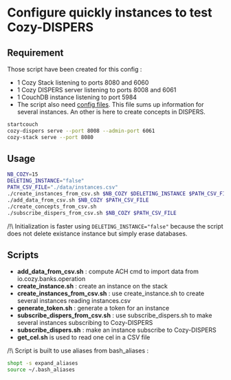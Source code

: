 # Configure quickly instances to test Cozy-DISPERS

## Requirement

Those script have been created for this config :

- 1 Cozy Stack listening to ports 8080 and 6060
- 1 Cozy DISPERS server listening to ports 8008 and 6061
- 1 CouchDB instance listening to port 5984
- The script also need [config files](./data/instances.csv). This file sums up information for several instances. An other is here to create concepts in DISPERS.

```bash
startcouch
cozy-dispers serve --port 8008 --admin-port 6061
cozy-stack serve --port 8080
```

## Usage

```bash
NB_COZY=15
DELETING_INSTANCE="false"
PATH_CSV_FILE="./data/instances.csv"
./create_instances_from_csv.sh $NB_COZY $DELETING_INSTANCE $PATH_CSV_FILE
./add_data_from_csv.sh $NB_COZY $PATH_CSV_FILE
./create_concepts_from_csv.sh
./subscribe_dispers_from_csv.sh $NB_COZY $PATH_CSV_FILE
```

/!\ Initialization is faster using ```DELETING_INSTANCE="false"``` because the script does not delete existance instance but simply erase databases.

## Scripts

- **add_data_from_csv.sh** : compute ACH cmd to import data from io.cozy.banks.operation
- **create_instance.sh** : create an instance on the stack
- **create_instances_from_csv.sh** : use create_instance.sh to create several instances reading instances.csv
- **generate_token.sh** : generate a token for an instance
- **subscribe_dispers_from_csv.sh** : use subscribe_dispers.sh to make several instances subscribing to Cozy-DISPERS
- **subscribe_dispers.sh** : make an instance subscribe to Cozy-DISPERS
- **get_cel.sh** is used to read one cel in a CSV file

/!\ Script is built to use aliases from bash_aliases :

```bash
shopt -s expand_aliases
source ~/.bash_aliases
```
